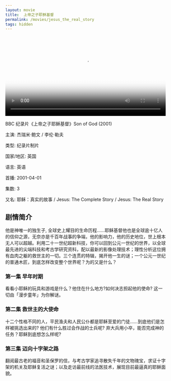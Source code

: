 ```yaml
---
layout: movie
title:  上帝之子耶稣基督
permalink: /movies/jesus_the_real_story
tags: hidden
---
```


<video controls width="100%"  poster="https://typora-1259024198.cos.ap-beijing.myqcloud.com/wg/movies/Son_of_God2010_poster.jpg">
<source src="https://mpvideo.qpic.cn/0b78guabgaaaxmaplqz5vnqfanodcm2qaeya.f10002.mp4?dis_k=3a212dbdfed7b51164534b64dcc1ab4f&dis_t=1688400740&play_scene=10120&auth_info=CIvI/NguHQM2gMaG5wBQd0svJ2VYMRJAPAJibWgASjM2ADMz&auth_key=31424e2b58c70a6d5e3890d4cffbb05f&vid=wxv_1762902599755759616&format_id=10002&support_redirect=0&mmversion=false" type="video/mp4">
</video>
<div class="center poem">
<p>BBC 纪录片《上帝之子耶稣基督》Son of God (2001)</p>
<p>主演: 杰瑞米·鲍文 / 李伦·勒夫</p>
<p>类型: 纪录片制片</p>
<p>国家/地区: 英国</p>
<p>语言: 英语</p>
<p>首播: 2001-04-01</p>
<p>集数: 3</p>
<p>又名: 耶稣：真实的故事 / Jesus: The Complete Story / Jesus: The Real Story</p>
</div>

## 剧情简介

他是神唯一的独生子, 全球史上耀目的生命历程……耶稣基督他也是全球逾十亿人的信仰之源，无奈亦是千百年战事的争端，他的影响力，他的历史地位，世上根本无人可以超越。利用二十一世纪超新科技，你可以回到公元一世纪的世界，以全球最先进的尖端科技和考古学研究资科，配以最新的影像处理技术；理性分析这位拥有血肉之躯的救世主的一切。三个连贯的特辑，揭开他一生的谜；一个公元一世纪的普通木匠，到底怎样改变整个世界呢？为的又是什么？

### 第一集 早年时期

看看小耶稣的玩具和游戏是什么？他住在什么地方?如何决志担起他的使命? 这一切由「漫步童年」为你解谜。

### 第二集 救世主的大使命

十二个性格不同的人，平民渔夫和人民公仆都是耶稣至爱的门徒……到底他们是怎样被挑选出来的? 他们有什么胜过会作战的士兵呢? 弃大兵用小卒，能否完成神的任务？耶稣到底想怎么样呢?

### 第三集 迈向十字架之路

翻阅最古老的福音和圣保罗的信，与考古学家追寻散失千年的文物瑰宝，求证十字架的机关及耶稣复活之谜；以及走访最前线的法医技术，展现目前最逼真的耶稣面貌。